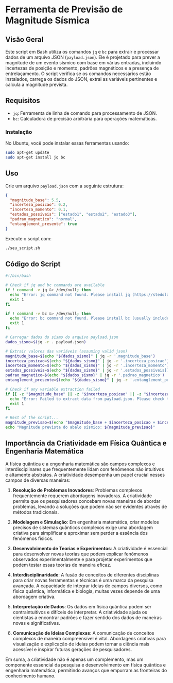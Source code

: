 # Ferramenta de Previsão de Magnitude Sísmica

## Visão Geral

Este script em Bash utiliza os comandos `jq` e `bc` para extrair e processar dados de um arquivo JSON (`payload.json`). Ele é projetado para prever a magnitude de um evento sísmico com base em várias entradas, incluindo incertezas de posição e momento, padrões magnéticos e a presença de entrelaçamento. O script verifica se os comandos necessários estão instalados, carrega os dados do JSON, extrai as variáveis pertinentes e calcula a magnitude prevista.

## Requisitos

- `jq`: Ferramenta de linha de comando para processamento de JSON.
- `bc`: Calculadora de precisão arbitrária para operações matemáticas.

### Instalação

No Ubuntu, você pode instalar essas ferramentas usando:

```bash
sudo apt-get update
sudo apt-get install jq bc
```

## Uso

Crie um arquivo `payload.json` com a seguinte estrutura:

```json
{
  "magnitude_base": 5.5,
  "incerteza_posicao": 0.2,
  "incerteza_momento": 0.1,
  "estados_possiveis": ["estado1", "estado2", "estado3"],
  "padrao_magnetico": "normal",
  "entanglement_presente": true
}
```

Execute o script com:

```bash
./seu_script.sh
```

## Código do Script

```bash
#!/bin/bash

# Check if jq and bc commands are available
if ! command -v jq &> /dev/null; then
  echo "Error: jq command not found. Please install jq (https://stedolan.github.io/jq/)"
  exit 1
fi

if ! command -v bc &> /dev/null; then  
  echo "Error: bc command not found. Please install bc (usually included in most Linux distributions)"
  exit 1
fi

# Carregar dados do sismo do arquivo payload.json
dados_sismo=$(jq -r . payload.json)

# Extrair valores das variáveis (assuming valid json)
magnitude_base=$(echo "${dados_sismo}" | jq -r '.magnitude_base')
incerteza_posicao=$(echo "${dados_sismo}" | jq -r '.incerteza_posicao')
incerteza_momento=$(echo "${dados_sismo}" | jq -r '.incerteza_momento')
estados_possiveis=$(echo "${dados_sismo}" | jq -r '.estados_possiveis[]')
padrao_magnetico=$(echo "${dados_sismo}" | jq -r '.padrao_magnetico')
entanglement_presente=$(echo "${dados_sismo}" | jq -r '.entanglement_presente')

# Check if any variable extraction failed
if [[ -z "$magnitude_base" || -z "$incerteza_posicao" || -z "$incerteza_momento" || -z "$estados_possiveis" || -z "$padrao_magnetico" || -z "$entanglement_presente" ]]; then
  echo "Error: Failed to extract data from payload.json. Please check the format."
  exit 1
fi

# Rest of the script...
magnitude_previsao=$(echo "$magnitude_base + $incerteza_posicao + $incerteza_momento" | bc)
echo "Magnitude prevista do abalo sísmico: ${magnitude_previsao}"
```

## Importância da Criatividade em Física Quântica e Engenharia Matemática

A física quântica e a engenharia matemática são campos complexos e interdisciplinares que frequentemente lidam com fenômenos não intuitivos e altamente abstratos. A criatividade desempenha um papel crucial nesses campos de diversas maneiras:

1. **Resolução de Problemas Inovadores**: Problemas complexos frequentemente requerem abordagens inovadoras. A criatividade permite que os pesquisadores concebam novas maneiras de abordar problemas, levando a soluções que podem não ser evidentes através de métodos tradicionais.

2. **Modelagem e Simulação**: Em engenharia matemática, criar modelos precisos de sistemas quânticos complexos exige uma abordagem criativa para simplificar e aproximar sem perder a essência dos fenômenos físicos.

3. **Desenvolvimento de Teorias e Experimentos**: A criatividade é essencial para desenvolver novas teorias que podem explicar fenômenos observados experimentalmente e para projetar experimentos que podem testar essas teorias de maneira eficaz.

4. **Interdisciplinaridade**: A fusão de conceitos de diferentes disciplinas para criar novas ferramentas e técnicas é uma marca da pesquisa avançada. A capacidade de integrar ideias de campos diversos, como física quântica, informática e biologia, muitas vezes depende de uma abordagem criativa.

5. **Interpretação de Dados**: Os dados em física quântica podem ser contraintuitivos e difíceis de interpretar. A criatividade ajuda os cientistas a encontrar padrões e fazer sentido dos dados de maneiras novas e significativas.

6. **Comunicação de Ideias Complexas**: A comunicação de conceitos complexos de maneira compreensível é vital. Abordagens criativas para visualização e explicação de ideias podem tornar a ciência mais acessível e inspirar futuras gerações de pesquisadores.

Em suma, a criatividade não é apenas um complemento, mas um componente essencial da pesquisa e desenvolvimento em física quântica e engenharia matemática, permitindo avanços que empurram as fronteiras do conhecimento humano.
